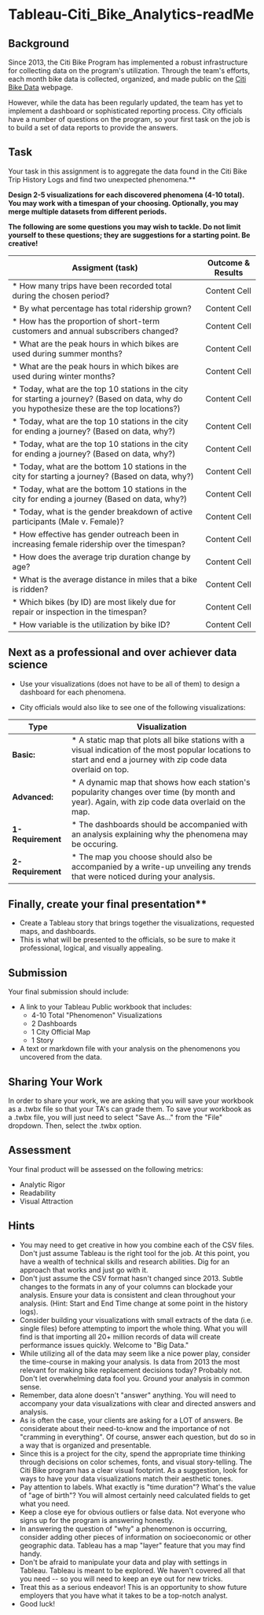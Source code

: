 # Tableau-Citi_Bike_Analytics-readMe
## Background
Since 2013, the Citi Bike Program has implemented a robust infrastructure for collecting data on the program's utilization. Through the team's efforts, each month bike data is collected, organized, and made public on the [Citi Bike Data](https://www.citibikenyc.com/system-data) webpage.

However, while the data has been regularly updated, the team has yet to implement a dashboard or sophisticated reporting process. City officials have a number of questions on the program, so your first task on the job is to build a set of data reports to provide the answers.

## Task
Your task in this assignment is to aggregate the data found in the Citi Bike Trip History Logs and find two unexpected phenomena.** 

**Design 2-5 visualizations for each discovered phenomena (4-10 total). You may work with a timespan of your choosing. Optionally, you may merge multiple datasets from different periods.** 

**The following are some questions you may wish to tackle. Do not limit yourself to these questions; they are suggestions for a starting point. Be creative!**

| Assigment (task)  | Outcome & Results |
| ------------- | ------------- |
| * How many trips have been recorded total during the chosen period?  | Content Cell  |
| * By what percentage has total ridership grown?  | Content Cell  |
| * How has the proportion of short-term customers and annual subscribers changed?  | Content Cell  |
| * What are the peak hours in which bikes are used during summer months?  | Content Cell  |
| * What are the peak hours in which bikes are used during winter months?  | Content Cell  |
| * Today, what are the top 10 stations in the city for starting a journey? (Based on data, why do you hypothesize these are the top locations?)  | Content Cell  |
| * Today, what are the top 10 stations in the city for ending a journey? (Based on data, why?)  | Content Cell  |
| * Today, what are the top 10 stations in the city for ending a journey? (Based on data, why?)  | Content Cell  |
| * Today, what are the bottom 10 stations in the city for starting a journey? (Based on data, why?)  | Content Cell  |
| * Today, what are the bottom 10 stations in the city for ending a journey (Based on data, why?)  | Content Cell  |
| * Today, what is the gender breakdown of active participants (Male v. Female)?  | Content Cell  |
| * How effective has gender outreach been in increasing female ridership over the timespan?  | Content Cell  |
| * How does the average trip duration change by age?  | Content Cell  |
| * What is the average distance in miles that a bike is ridden?  | Content Cell  |
| * Which bikes (by ID) are most likely due for repair or inspection in the timespan?  | Content Cell  |
| * How variable is the utilization by bike ID?  | Content Cell  |

## Next as a professional and over achiever data science

* Use your visualizations (does not have to be all of them) to design a dashboard for each phenomena. 

* City officials would also like to see one of the following visualizations:

| Type | Visualization |
| --- | --- |
| **Basic:** | * A static map that plots all bike stations with a visual indication of the most popular locations to start and end a journey with zip code data overlaid on top. |
| **Advanced:** | * A dynamic map that shows how each station's popularity changes over time (by month and year). Again, with zip code data overlaid on the map. |
| **1-Requirement** | * The dashboards should be accompanied with an analysis explaining why the phenomena may be occuring. |
| **2-Requirement** | * The map you choose should also be accompanied by a write-up unveiling any trends that were noticed during your analysis. |

## Finally, create your final presentation**

* Create a Tableau story that brings together the visualizations, requested maps, and dashboards.
* This is what will be presented to the officials, so be sure to make it professional, logical, and visually appealing. 

## Submission
Your final submission should include:
* A link to your Tableau Public workbook that includes: 
  * 4-10 Total "Phenomenon" Visualizations 
  * 2 Dashboards
  * 1 City Official Map
  * 1 Story 
* A text or markdown file with your analysis on the phenomenons you uncovered from the data.

## Sharing Your Work
In order to share your work, we are asking that you will save your workbook as a .twbx file so that your TA's can grade them.
To save your workbook as a .twbx file, you will just need to select "Save As..." from the "File" dropdown. Then, select the .twbx option.

## Assessment
Your final product will be assessed on the following metrics:
* Analytic Rigor
* Readability
* Visual Attraction

## Hints
* You may need to get creative in how you combine each of the CSV files. Don't just assume Tableau is the right tool for the job. At this point, you have a wealth of technical skills and research abilities. Dig for an approach that works and just go with it.
* Don't just assume the CSV format hasn't changed since 2013. Subtle changes to the formats in any of your columns can blockade your analysis. Ensure your data is consistent and clean throughout your analysis. (Hint: Start and End Time change at some point in the history logs).
* Consider building your visualizations with small extracts of the data (i.e. single files) before attempting to import the whole thing. What you will find is that importing all 20+ million records of data will create performance issues quickly. Welcome to "Big Data."
* While utilizing all of the data may seem like a nice power play, consider the time-course in making your analysis. Is data from 2013 the most relevant for making bike replacement decisions today? Probably not. Don't let overwhelming data fool you. Ground your analysis in common sense.
* Remember, data alone doesn't "answer" anything. You will need to accompany your data visualizations with clear and directed answers and analysis.
* As is often the case, your clients are asking for a LOT of answers. Be considerate about their need-to-know and the importance of not "cramming in everything". Of course, answer each question, but do so in a way that is organized and presentable.
* Since this is a project for the city, spend the appropriate time thinking through decisions on color schemes, fonts, and visual story-telling. The Citi Bike program has a clear visual footprint. As a suggestion, look for ways to have your data visualizations match their aesthetic tones.
* Pay attention to labels. What exactly is "time duration"? What's the value of "age of birth"? You will almost certainly need calculated fields to get what you need.
* Keep a close eye for obvious outliers or false data. Not everyone who signs up for the program is answering honestly.
* In answering the question of "why" a phenomenon is occurring, consider adding other pieces of information on socioeconomic or other geographic data. Tableau has a map "layer" feature that you may find handy.
* Don't be afraid to manipulate your data and play with settings in Tableau. Tableau is meant to be explored. We haven't covered all that you need -- so you will need to keep an eye out for new tricks.
* Treat this as a serious endeavor! This is an opportunity to show future employers that you have what it takes to be a top-notch analyst. 
* Good luck!


